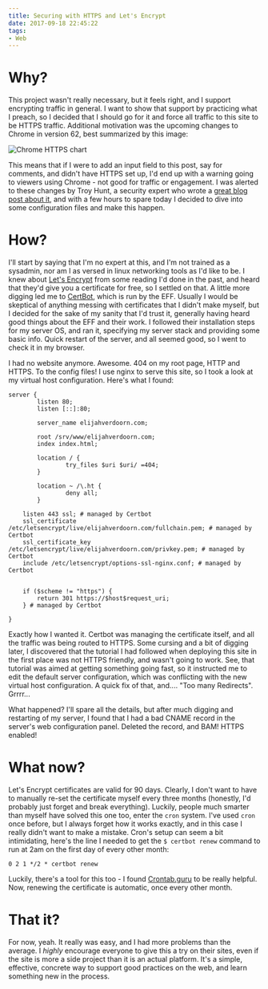```yaml
---
title: Securing with HTTPS and Let's Encrypt
date: 2017-09-18 22:45:22
tags:
- Web
---
```


# Why?

This project wasn't really necessary, but it feels right, and I support encrypting traffic in general. I want to show that support by practicing what I preach, so I decided that I should go for it and force all traffic to this site to be HTTPS traffic. Additional motivation was the upcoming changes to Chrome in version 62, best summarized by this image:

![Chrome HTTPS chart](chrome.png)

This means that if I were to add an input field to this post, say for comments, and didn't have HTTPS set up, I'd end up with a warning going to viewers using Chrome - not good for traffic or engagement. I was alerted to these changes by Troy Hunt, a security expert who wrote a [great blog post about it](https://www.troyhunt.com/life-is-about-to-get-harder-for-websites-without-https/), and with a few hours to spare today I decided to dive into some configuration files and make this happen.

# How?

I'll start by saying that I'm no expert at this, and I'm not trained as a sysadmin, nor am I as versed in linux networking tools as I'd like to be. I knew about [Let's Encrypt](https://letsencrypt.org/) from some reading I'd done in the past, and heard that they'd give you a certificate for free, so I settled on that. A little more digging led me to [CertBot](https://certbot.eff.org/), which is run by the EFF. Usually I would be skeptical of anything messing with certificates that I didn't make myself, but I decided for the sake of my sanity that I'd trust it, generally having heard good things about the EFF and their work. I followed their installation steps for my server OS, and ran it, specifying my server stack and providing some basic info. Quick restart of the server, and all seemed good, so I went to check it in my browser.

I had no website anymore. Awesome. 404 on my root page, HTTP and HTTPS. To the config files! I use nginx to serve this site, so I took a look at my virtual host configuration. Here's what I found:

```
server {
        listen 80;
        listen [::]:80;

        server_name elijahverdoorn.com;

        root /srv/www/elijahverdoorn.com;
        index index.html;

        location / {
                try_files $uri $uri/ =404;
        }

        location ~ /\.ht {
                deny all;
        }

    listen 443 ssl; # managed by Certbot
    ssl_certificate /etc/letsencrypt/live/elijahverdoorn.com/fullchain.pem; # managed by Certbot
    ssl_certificate_key /etc/letsencrypt/live/elijahverdoorn.com/privkey.pem; # managed by Certbot
    include /etc/letsencrypt/options-ssl-nginx.conf; # managed by Certbot


    if ($scheme != "https") {
        return 301 https://$host$request_uri;
    } # managed by Certbot

}
```

Exactly how I wanted it. Certbot was managing the certificate itself, and all the traffic was being routed to HTTPS. Some cursing and a bit of digging later, I discovered that the tutorial I had followed when deploying this site in the first place was not HTTPS friendly, and wasn't going to work. See, that tutorial was aimed at getting something going fast, so it instructed me to edit the default server configuration, which was conflicting with the new virtual host configuration. A quick fix of that, and.... "Too many Redirects". Grrrr...

What happened? I'll spare all the details, but after much digging and restarting of my server, I found that I had a bad CNAME record in the server's web configuration panel. Deleted the record, and BAM! HTTPS enabled!

# What now?

Let's Encrypt certificates are valid for 90 days. Clearly, I don't want to have to manually re-set the certificate myself every three months (honestly, I'd probably just forget and break everything). Luckily, people much smarter than myself have solved this one too, enter the `cron` system. I've used `cron` once before, but I always forget how it works exactly, and in this case I really didn't want to make a mistake. Cron's setup can seem a bit intimidating, here's the line I needed to get the `$ certbot renew` command to run at 2am on the first day of every other month:

```
0 2 1 */2 * certbot renew
```

Luckily, there's a tool for this too - I found [Crontab.guru](https://crontab.guru/) to be really helpful. Now, renewing the certificate is automatic, once every other month.

# That it?

For now, yeah. It really was easy, and I had more problems than the average. I _highly_ encourage everyone to give this a try on their sites, even if the site is more a side project than it is an actual platform. It's a simple, effective, concrete way to support good practices on the web, and learn something new in the process.
